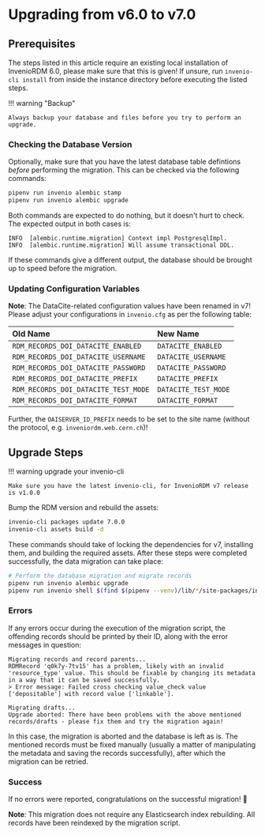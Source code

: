 # Upgrading from v6.0 to v7.0

## Prerequisites

The steps listed in this article require an existing local installation of
InvenioRDM 6.0, please make sure that this is given! If unsure, run
`invenio-cli install` from inside the instance directory before executing the
listed steps.

!!! warning "Backup"

    Always backup your database and files before you try to perform an upgrade.


### Checking the Database Version

Optionally, make sure that you have the latest database table defintions *before* performing the migration.
This can be checked via the following commands:

```bash
pipenv run invenio alembic stamp
pipenv run invenio alembic upgrade
```

Both commands are expected to do nothing, but it doesn't hurt to check.
The expected output in both cases is:

```
INFO  [alembic.runtime.migration] Context impl PostgresqlImpl.
INFO  [alembic.runtime.migration] Will assume transactional DDL.
```

If these commands give a different output, the database should be brought up to speed before the migration.


### Updating Configuration Variables

**Note**: The DataCite-related configuration values have been renamed in v7!  
Please adjust your configurations in `invenio.cfg` as per the following table:

| Old Name                             | New Name             |
| :----------------------------------- | :------------------- |
| `RDM_RECORDS_DOI_DATACITE_ENABLED`   | `DATACITE_ENABLED`   |
| `RDM_RECORDS_DOI_DATACITE_USERNAME`  | `DATACITE_USERNAME`  |
| `RDM_RECORDS_DOI_DATACITE_PASSWORD`  | `DATACITE_PASSWORD`  |
| `RDM_RECORDS_DOI_DATACITE_PREFIX`    | `DATACITE_PREFIX`    |
| `RDM_RECORDS_DOI_DATACITE_TEST_MODE` | `DATACITE_TEST_MODE` |
| `RDM_RECORDS_DOI_DATACITE_FORMAT`    | `DATACITE_FORMAT`    |


Further, the `OAISERVER_ID_PREFIX` needs to be set to the site name (without the protocol, e.g. `inveniordm.web.cern.ch`)!


## Upgrade Steps

!!! warning upgrade your invenio-cli

    Make sure you have the latest invenio-cli, for InvenioRDM v7 release is v1.0.0


Bump the RDM version and rebuild the assets:

```bash
invenio-cli packages update 7.0.0
invenio-cli assets build -d
```

These commands should take of locking the dependencies for v7, installing them, and building the required assets.
After these steps were completed successfully, the data migration can take place:

```bash
# Perform the database migration and migrate records
pipenv run invenio alembic upgrade
pipenv run invenio shell $(find $(pipenv --venv)/lib/*/site-packages/invenio_app_rdm -name migrate_6_0_to_7_0.py)
```

### Errors

If any errors occur during the execution of the migration script, the offending records should be printed by their ID, along with the error messages in question:

```
Migrating records and record parents...
RDMRecord 'q0k7y-7tv15' has a problem, likely with an invalid 'resource_type' value. This should be fixable by changing its metadata in a way that it can be saved successfully.
> Error message: Failed cross checking value_check value ['depositable'] with record value ['linkable'].

Migrating drafts...
Upgrade aborted: There have been problems with the above mentioned records/drafts - please fix them and try the migration again!
```

In this case, the migration is aborted and the database is left as is.
The mentioned records must be fixed manually (usually a matter of manipulating the metadata and saving the records successfully), after which the migration can be retried.


### Success

If no errors were reported, congratulations on the successful migration! :partying_face:

**Note**: This migration does not require any Elasticsearch index rebuilding.
All records have been reindexed by the migration script.
